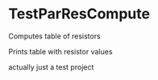 # TestParResCompute
Computes table of resistors

Prints table with resistor values

actually just a test project
  
